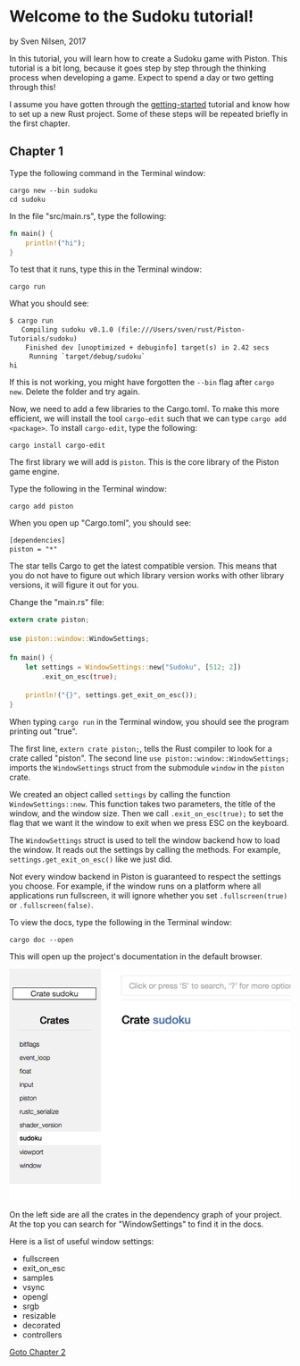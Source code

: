 # Welcome to the Sudoku tutorial!
by Sven Nilsen, 2017

In this tutorial, you will learn how to create a Sudoku game with Piston.
This tutorial is a bit long, because it goes step by step through the thinking process when developing a game.
Expect to spend a day or two getting through this!

I assume you have gotten through the [getting-started](../getting-started) tutorial and know how to set up a new Rust project.
Some of these steps will be repeated briefly in the first chapter.

## Chapter 1

Type the following command in the Terminal window:

```
cargo new --bin sudoku
cd sudoku
```

In the file "src/main.rs", type the following:

```rust
fn main() {
    println!("hi");
}
```

To test that it runs, type this in the Terminal window:

```
cargo run
```

What you should see:

```
$ cargo run
   Compiling sudoku v0.1.0 (file:///Users/sven/rust/Piston-Tutorials/sudoku)
    Finished dev [unoptimized + debuginfo] target(s) in 2.42 secs
     Running `target/debug/sudoku`
hi
```

If this is not working, you might have forgotten the `--bin` flag after `cargo new`. Delete the folder and try again.

Now, we need to add a few libraries to the Cargo.toml.
To make this more efficient, we will install the tool `cargo-edit` such that we can type `cargo add <package>`.
To install `cargo-edit`, type the following:

```
cargo install cargo-edit
```

The first library we will add is `piston`.
This is the core library of the Piston game engine.

Type the following in the Terminal window:

```
cargo add piston
```

When you open up "Cargo.toml", you should see:

```
[dependencies]
piston = "*"
```

The star tells Cargo to get the latest compatible version.
This means that you do not have to figure out which library version
works with other library versions, it will figure it out for you.

Change the "main.rs" file:

```rust
extern crate piston;

use piston::window::WindowSettings;

fn main() {
    let settings = WindowSettings::new("Sudoku", [512; 2])
        .exit_on_esc(true);

    println!("{}", settings.get_exit_on_esc());
}
```

When typing `cargo run` in the Terminal window, you should see
the program printing out "true".

The first line, `extern crate piston;`, tells the Rust compiler to look
for a crate called "piston".
The second line `use piston::window::WindowSettings;` imports the
`WindowSettings` struct from the submodule `window` in the `piston` crate.

We created an object called `settings` by calling the function
`WindowSettings::new`.
This function takes two parameters, the title of the window, and the
window size.
Then we call `.exit_on_esc(true);` to set the flag that
we want it the window to exit when we press ESC on the keyboard.

The `WindowSettings` struct is used to tell the window backend
how to load the window.
It reads out the settings by calling the methods.
For example, `settings.get_exit_on_esc()` like we just did.

Not every window backend in Piston is guaranteed to respect the settings
you choose.
For example, if the window runs on a platform where all applications
run fullscreen, it will ignore whether you set `.fullscreen(true)` or
`.fullscreen(false)`.

To view the docs, type the following in the Terminal window:

```
cargo doc --open
```

This will open up the project's documentation in the default browser.

![docs](./images/docs.png)

On the left side are all the crates in the dependency graph of your project.
At the top you can search for "WindowSettings" to find it in the docs.

Here is a list of useful window settings:

- fullscreen
- exit_on_esc
- samples
- vsync
- opengl
- srgb
- resizable
- decorated
- controllers

[Goto Chapter 2](chp-02.md)
